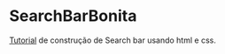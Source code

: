 # SearchBarBonita
[Tutorial](https://www.youtube.com/watch?v=v1PeTDrw6OY&list=PLDNbRr4taSNLNyQ5lTTMzOnFwCu0JODLq&index=1) de construção de Search bar usando html e css.


